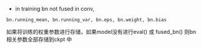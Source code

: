 * in training
bn not fused in conv,
```
bn.running_mean, bn.running_var, bn.eps, bn.weight, bn.bias
```

如果将训练的权重参数进行存储，如果model没有进行eval() 或  fused_bn()   则bn相关参数全部存储到ckpt 中  
